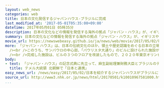 ```yaml
---
layout: web_news
categories: web
title: 日本の文化発信するジャパンハウス-ブラジルに完成
last_modified_at: '2017-05-01T05:35:00+09:00'
datetime: 2017年05月01日 05時35分
description: 日本の文化などの情報を発信する海外の拠点「ジャパン・ハウス」が、イギリスやアメリカに先駆けてブラジルのサンパウロに完成し、麻生副総理兼財務大臣や、テメル大統領などが出席して記念の式典が行われました。
summary: 日本の文化などの情報を発信する海外の拠点「ジャパン・ハウス」が、イギリスやアメリカに先駆けてブラジルのサンパウロに完成し、麻生副総理兼財務大臣や、テメル大統領などが出席して記念の式典が行われました。
movie_url: https://newswebeasy.github.io/ja/news/web/movie/2017/05/02/k10010967581000.mp4
more: 「ジャパン・ハウス」は、日本の伝統文化のほか、領土や歴史認識をめぐる日本の立場などに関する情報の海外発信を強化するため、日本政府が、イギリスのロンドンとアメリカのロサンゼルス、それにブラジルのサンパウロに新たに設ける広報拠点です。<br
  /><br />このうち、サンパウロの中心部、「パウリスタ大通り」のビルに設けられた施設がほかに先駆けて完成し、先月３０日、記念の式典が行われました。式典には、日本の麻生副総理兼財務大臣や、ブラジルのテメル大統領に加えて現地の日系人などおよそ２００人が出席して、施設の完成を祝いました。<br
  /><br />完成した施設は、ビルの３つのフロアを改装したもので、２０２０年東京オリンピック・パラリンピックのメインスタジアムのデザインを担当する建築家の隈研吾氏が設計したひのきの外壁が特徴的です。また、日本の職人が伝統的な手法で竹を編み上げた巨大なオブジェのほか、沖縄の織物「芭蕉布」が置かれ、日本の伝統文化などを紹介するコーナーが設けられています。ブラジルの「ジャパン・ハウス」は、今月６日に一般公開される予定です。
body:
- text: 「ジャパン・ハウス」の記念式典に先立って、麻生副総理兼財務大臣とブラジルのテメル大統領が、およそ４０分にわたって会談しました。同席した薗浦外務副大臣によりますと、この中で、麻生副総理は、北朝鮮の核やミサイルの開発など最近の情勢について説明したということです。これに対し、テメル大統領は、「さまざまなレベルで、日本と連携をしていきたい」と述べたということです。
  title: テメル大統領 北朝鮮で「日本と連携」
easy_news_url: /news/easy/2017/05/02/日本を紹介するジャパンハウスがブラジルにできる/
source_url: http://www3.nhk.or.jp/news/html/20170501/k10010967581000.html
...
```

